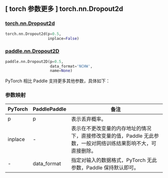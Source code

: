 ## [ torch 参数更多 ] torch.nn.Dropout2d

### [torch.nn.Dropout2d](https://pytorch.org/docs/stable/generated/torch.nn.Dropout2d.html?highlight=dropout2d#torch.nn.Dropout2d)
```python
torch.nn.Dropout2d(p=0.5,
                   inplace=False)
```
### [paddle.nn.Dropout2D](https://www.paddlepaddle.org.cn/documentation/docs/zh/develop/api/paddle/nn/Dropout2D_cn.html#dropout2d)
```python
paddle.nn.Dropout2D(p=0.5,
                    data_format='NCHW',
                    name=None)
```

PyTorch 相比 Paddle 支持更多其他参数，具体如下：

### 参数映射
| PyTorch       | PaddlePaddle | 备注                                                   |
| ------------- | ------------ | ------------------------------------------------------ |
| p             | p         | 表示丢弃概率。        |
| inplace       | -            | 表示在不更改变量的内存地址的情况下，直接修改变量的值，Paddle 无此参数，一般对网络训练结果影响不大，可直接删除。  |
| -             | data_format  | 指定对输入的数据格式，PyTorch 无此参数，Paddle 保持默认即可。 |
